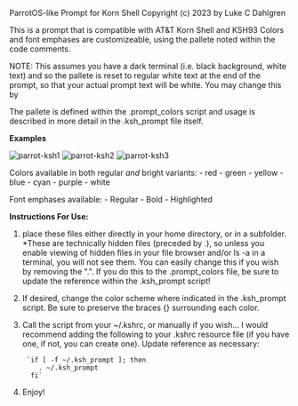 ParrotOS-like Prompt for Korn Shell
Copyright (c) 2023 by Luke C Dahlgren

This is a prompt that is compatible with AT&T Korn Shell and KSH93
Colors and font emphases are customizeable, using the pallete noted within the code comments.

NOTE: This assumes you have a dark terminal (i.e. black background, white text) and so the pallete is reset to regular white text at the end of the prompt, so that your actual prompt text will be white.  You may change this by 

The pallete is defined within the .prompt_colors script and usage is described in more detail in the .ksh_prompt file itself.

__Examples__

![parrot-ksh1](https://user-images.githubusercontent.com/89806345/228074930-1358133a-dd2d-42f6-b94b-ffd95e47e5b5.png)
![parrot-ksh2](https://user-images.githubusercontent.com/89806345/228074950-267475d7-b786-4b33-8510-675746fe48e5.png)
![parrot-ksh3](https://user-images.githubusercontent.com/89806345/228074962-b1b33f55-97b1-4904-ba47-063182414d4a.png)


Colors available in both regular *and* bright variants:
    - red
    - green
    - yellow
    - blue
    - cyan
    - purple
    - white

Font emphases available:
    - Regular
    - Bold
    - Highlighted


__Instructions For Use:__

1. place these files either directly in your home directory, or in a subfolder.  *These are technically hidden files (preceded by .), so unless you enable viewing of hidden files in your file browser and/or ls -a in a terminal, you will not see them.  You can easily change this if you wish by removing the ".". If you do this to the .prompt_colors file, be sure to update the reference within the .ksh_prompt script!

2. If desired, change the color scheme where indicated in the .ksh_prompt script.  Be sure to preserve the braces {} surrounding each color.

3. Call the script from your ~/.kshrc, or manually if you wish...  I would recommend adding the following to your .kshrc resource file (if you have one, if not, you can create one).  Update reference as necessary:

        `if [ -f ~/.ksh_prompt ]; then
           . ~/.ksh_prompt
         fi`

4. Enjoy!
